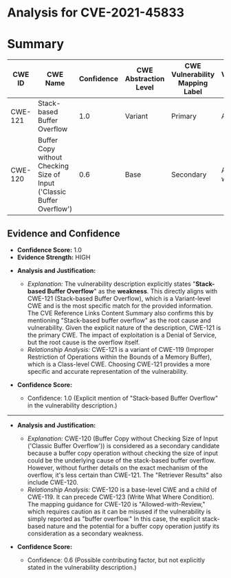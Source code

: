 # Analysis for CVE-2021-45833

# Summary
| CWE ID | CWE Name | Confidence | CWE Abstraction Level | CWE Vulnerability Mapping Label | CWE-Vulnerability Mapping Notes |
|---|---|---|---|---|---|
| CWE-121 | Stack-based Buffer Overflow | 1.0 | Variant | Primary | Allowed |
| CWE-120 | Buffer Copy without Checking Size of Input ('Classic Buffer Overflow') | 0.6 | Base | Secondary | Allowed-with-Review |

## Evidence and Confidence

*   **Confidence Score:** 1.0
*   **Evidence Strength:** HIGH

- **Analysis and Justification:**  
  - *Explanation:* The vulnerability description explicitly states "**Stack-based Buffer Overflow**" as the **weakness**. This directly aligns with CWE-121 (Stack-based Buffer Overflow), which is a Variant-level CWE and is the most specific match for the provided information. The CVE Reference Links Content Summary also confirms this by mentioning "Stack-based buffer overflow" as the root cause and vulnerability. Given the explicit nature of the description, CWE-121 is the primary CWE. The impact of exploitation is a Denial of Service, but the root cause is the overflow itself.
  - *Relationship Analysis:* CWE-121 is a variant of CWE-119 (Improper Restriction of Operations within the Bounds of a Memory Buffer), which is a Class-level CWE. Choosing CWE-121 provides a more specific and accurate representation of the vulnerability.

- **Confidence Score:**  
  - Confidence: 1.0 (Explicit mention of "Stack-based Buffer Overflow" in the vulnerability description.)

---

- **Analysis and Justification:**
    - *Explanation:* CWE-120 (Buffer Copy without Checking Size of Input ('Classic Buffer Overflow')) is considered as a secondary candidate because a buffer copy operation without checking the size of input could be the underlying cause of the stack-based buffer overflow. However, without further details on the exact mechanism of the overflow, it's less certain than CWE-121. The "Retriever Results" also include CWE-120.
    - *Relationship Analysis:* CWE-120 is a base-level CWE and a child of CWE-119. It can precede CWE-123 (Write What Where Condition). The mapping guidance for CWE-120 is "Allowed-with-Review," which requires caution as it can be misused if the vulnerability is simply reported as "buffer overflow." In this case, the explicit stack-based nature and the potential for a buffer copy operation justify its consideration as a secondary weakness.

- **Confidence Score:**
    - Confidence: 0.6 (Possible contributing factor, but not explicitly stated in the vulnerability description.)